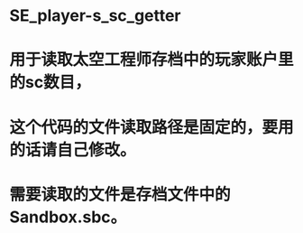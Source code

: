 # SE_player-s_sc_getter

# 用于读取太空工程师存档中的玩家账户里的sc数目，

# 这个代码的文件读取路径是固定的，要用的话请自己修改。

# 需要读取的文件是存档文件中的Sandbox.sbc。
